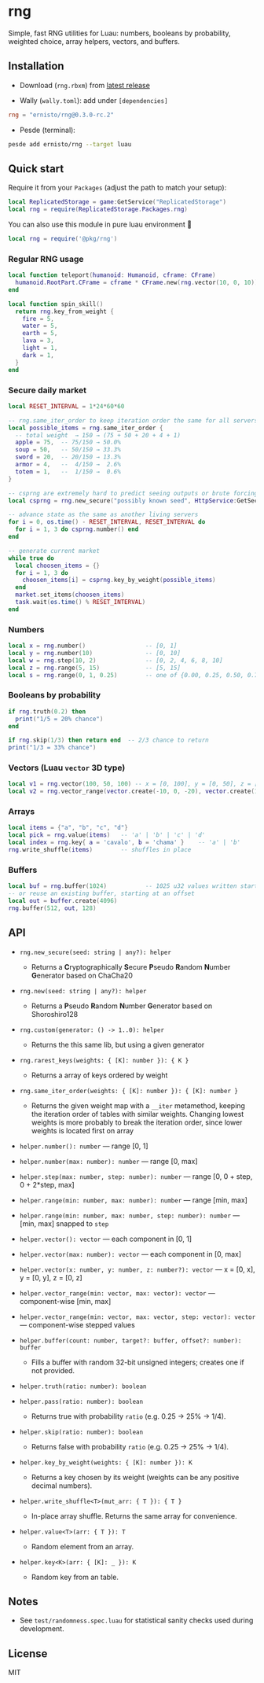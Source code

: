 # rng

Simple, fast RNG utilities for Luau: numbers, booleans by probability, weighted choice, array helpers, vectors, and buffers.

## Installation

- Download (`rng.rbxm`) from [latest release](https://github.com/ernisto/rng/releases/latest)

- Wally (`wally.toml`): add under `[dependencies]`
```toml
rng = "ernisto/rng@0.3.0-rc.2"
```

- Pesde (terminal):
```sh
pesde add ernisto/rng --target luau
```

## Quick start

Require it from your `Packages` (adjust the path to match your setup):
```lua
local ReplicatedStorage = game:GetService("ReplicatedStorage")
local rng = require(ReplicatedStorage.Packages.rng)
```
You can also use this module in pure luau environment 💪
```lua
local rng = require('@pkg/rng')
```

### Regular RNG usage
```lua
local function teleport(humanoid: Humanoid, cframe: CFrame)
  humanoid.RootPart.CFrame = cframe * CFrame.new(rng.vector(10, 0, 10))
end
```

```lua
local function spin_skill()
  return rng.key_from_weight {
    fire = 5,
    water = 5,
    earth = 5,
    lava = 3,
    light = 1,
    dark = 1,
  }
end
```

### Secure daily market
```lua
local RESET_INTERVAL = 1*24*60*60

-- rng.same_iter_order to keep iteration order the same for all servers
local possible_items = rng.same_iter_order {
  -- total weight  → 150 → (75 + 50 + 20 + 4 + 1)
  apple = 75,  -- 75/150 → 50.0%
  soup = 50,   -- 50/150 → 33.3%
  sword = 20,  -- 20/150 → 13.3%
  armor = 4,   --  4/150 →  2.6%
  totem = 1,   --  1/150 →  0.6%
}

-- csprng are extremely hard to predict seeing outputs or brute forcing
local csprng = rng.new_secure("possibly known seed", HttpService:GetSecret("Salt"))

-- advance state as the same as another living servers
for i = 0, os.time() - RESET_INTERVAL, RESET_INTERVAL do
  for i = 1, 3 do csprng.number() end
end

-- generate current market
while true do
  local choosen_items = {}
  for i = 1, 3 do
    choosen_items[i] = csprng.key_by_weight(possible_items)
  end
  market.set_items(choosen_items)
  task.wait(os.time() % RESET_INTERVAL)
end
```

### Numbers
```lua
local x = rng.number()                 -- [0, 1]
local y = rng.number(10)               -- [0, 10]
local w = rng.step(10, 2)              -- [0, 2, 4, 6, 8, 10]
local z = rng.range(5, 15)             -- [5, 15]
local s = rng.range(0, 1, 0.25)        -- one of {0.00, 0.25, 0.50, 0.75, 1.00}
```

### Booleans by probability
```lua
if rng.truth(0.2) then
  print("1/5 = 20% chance")
end

if rng.skip(1/3) then return end  -- 2/3 chance to return
print("1/3 = 33% chance")
```

### Vectors (Luau `vector` 3D type)
```lua
local v1 = rng.vector(100, 50, 100) -- x = [0, 100], y = [0, 50], z = [0, 100]
local v2 = rng.vector_range(vector.create(-10, 0, -20), vector.create(10, 0, 20), 5)
```

### Arrays
```lua
local items = {"a", "b", "c", "d"}
local pick = rng.value(items)   -- 'a' | 'b' | 'c' | 'd'
local index = rng.key{ a = 'cavalo', b = 'chama' }    -- 'a' | 'b'
rng.write_shuffle(items)        -- shuffles in place
```

### Buffers
```lua
local buf = rng.buffer(1024)           -- 1025 u32 values written starting at 0
-- or reuse an existing buffer, starting at an offset
local out = buffer.create(4096)
rng.buffer(512, out, 128)
```

## API

- `rng.new_secure(seed: string | any?): helper`
  - Returns a **C**ryptographically **S**ecure **P**seudo **R**andom **N**umber **G**enerator based on ChaCha20

- `rng.new(seed: string | any?): helper`
  - Returns a **P**seudo **R**andom **N**umber **G**enerator based on Shoroshiro128

- `rng.custom(generator: () -> 1..0): helper`
  - Returns the this same lib, but using a given generator

- `rng.rarest_keys(weights: { [K]: number }): { K }`
  - Returns a array of keys ordered by weight

- `rng.same_iter_order(weights: { [K]: number }): { [K]: number }`
  - Returns the given weight map with a `__iter` metamethod, keeping the iteration
    order of tables with similar weights. Changing lowest weights is more probably
    to break the iteration order, since lower weights is located first on array 

- `helper.number(): number` — range \[0, 1]
- `helper.number(max: number): number` — range \[0, max]
- `helper.step(max: number, step: number): number` — range \[0, 0 + step, 0 + 2*step, max]
- `helper.range(min: number, max: number): number` — range \[min, max]
- `helper.range(min: number, max: number, step: number): number` — \[min, max] snapped to `step`

- `helper.vector(): vector` — each component in \[0, 1]
- `helper.vector(max: number): vector` — each component in \[0, max]
- `helper.vector(x: number, y: number, z: number?): vector` — x = \[0, x], y = \[0, y], z = \[0, z]
- `helper.vector_range(min: vector, max: vector): vector` — component-wise \[min, max]
- `helper.vector_range(min: vector, max: vector, step: vector): vector` — component-wise stepped values

- `helper.buffer(count: number, target?: buffer, offset?: number): buffer`
  - Fills a buffer with random 32-bit unsigned integers; creates one if not provided.

- `helper.truth(ratio: number): boolean`
- `helper.pass(ratio: number): boolean`
  - Returns true with probability `ratio` (e.g. 0.25 → 25% → 1/4).

- `helper.skip(ratio: number): boolean`
  - Returns false with probability `ratio` (e.g. 0.25 → 25% → 1/4).

- `helper.key_by_weight(weights: { [K]: number }): K`
  - Returns a key chosen by its weight (weights can be any positive decimal numbers).

- `helper.write_shuffle<T>(mut_arr: { T }): { T }`
  - In-place array shuffle. Returns the same array for convenience.

- `helper.value<T>(arr: { T }): T`
  - Random element from an array.

- `helper.key<K>(arr: { [K]: _ }): K`
  - Random key from an table.

## Notes

- See `test/randomness.spec.luau` for statistical sanity checks used during development.

## License

MIT
